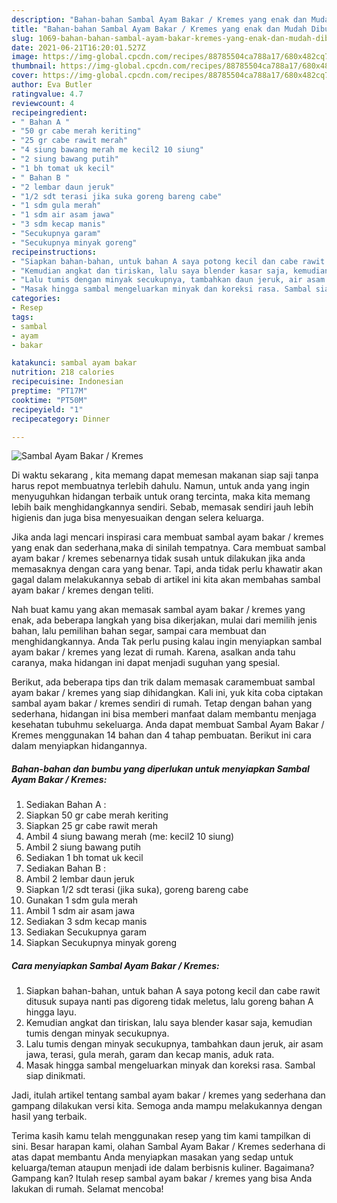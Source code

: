 ```yaml
---
description: "Bahan-bahan Sambal Ayam Bakar / Kremes yang enak dan Mudah Dibuat"
title: "Bahan-bahan Sambal Ayam Bakar / Kremes yang enak dan Mudah Dibuat"
slug: 1069-bahan-bahan-sambal-ayam-bakar-kremes-yang-enak-dan-mudah-dibuat
date: 2021-06-21T16:20:01.527Z
image: https://img-global.cpcdn.com/recipes/88785504ca788a17/680x482cq70/sambal-ayam-bakar-kremes-foto-resep-utama.jpg
thumbnail: https://img-global.cpcdn.com/recipes/88785504ca788a17/680x482cq70/sambal-ayam-bakar-kremes-foto-resep-utama.jpg
cover: https://img-global.cpcdn.com/recipes/88785504ca788a17/680x482cq70/sambal-ayam-bakar-kremes-foto-resep-utama.jpg
author: Eva Butler
ratingvalue: 4.7
reviewcount: 4
recipeingredient:
- " Bahan A "
- "50 gr cabe merah keriting"
- "25 gr cabe rawit merah"
- "4 siung bawang merah me kecil2 10 siung"
- "2 siung bawang putih"
- "1 bh tomat uk kecil"
- " Bahan B "
- "2 lembar daun jeruk"
- "1/2 sdt terasi jika suka goreng bareng cabe"
- "1 sdm gula merah"
- "1 sdm air asam jawa"
- "3 sdm kecap manis"
- "Secukupnya garam"
- "Secukupnya minyak goreng"
recipeinstructions:
- "Siapkan bahan-bahan, untuk bahan A saya potong kecil dan cabe rawit ditusuk supaya nanti pas digoreng tidak meletus, lalu goreng bahan A hingga layu."
- "Kemudian angkat dan tiriskan, lalu saya blender kasar saja, kemudian tumis dengan minyak secukupnya."
- "Lalu tumis dengan minyak secukupnya, tambahkan daun jeruk, air asam jawa, terasi, gula merah, garam dan kecap manis, aduk rata."
- "Masak hingga sambal mengeluarkan minyak dan koreksi rasa. Sambal siap dinikmati."
categories:
- Resep
tags:
- sambal
- ayam
- bakar

katakunci: sambal ayam bakar 
nutrition: 218 calories
recipecuisine: Indonesian
preptime: "PT17M"
cooktime: "PT50M"
recipeyield: "1"
recipecategory: Dinner

---
```



![Sambal Ayam Bakar / Kremes](https://img-global.cpcdn.com/recipes/88785504ca788a17/680x482cq70/sambal-ayam-bakar-kremes-foto-resep-utama.jpg)

Di waktu  sekarang , kita memang dapat memesan makanan siap saji tanpa harus repot membuatnya terlebih dahulu. Namun, untuk anda yang ingin menyuguhkan hidangan terbaik untuk orang tercinta, maka kita memang lebih baik menghidangkannya sendiri. Sebab, memasak sendiri jauh lebih higienis dan juga bisa menyesuaikan dengan selera keluarga.

Jika anda lagi mencari inspirasi cara membuat sambal ayam bakar / kremes yang enak dan sederhana,maka di sinilah tempatnya. Cara membuat sambal ayam bakar / kremes  sebenarnya tidak susah untuk dilakukan jika anda memasaknya dengan cara yang benar. Tapi, anda tidak perlu khawatir akan gagal dalam melakukannya 
sebab di artikel ini kita akan membahas sambal ayam bakar / kremes dengan teliti.  



Nah buat kamu yang akan memasak sambal ayam bakar / kremes yang enak, ada beberapa langkah yang bisa dikerjakan, mulai dari memilih jenis bahan, lalu pemilihan bahan segar, sampai cara membuat dan menghidangkannya. Anda Tak perlu pusing kalau ingin menyiapkan sambal ayam bakar / kremes yang lezat di rumah. Karena, asalkan anda  tahu caranya, maka hidangan ini dapat menjadi suguhan yang spesial.

Berikut, ada beberapa tips dan trik dalam memasak caramembuat sambal ayam bakar / kremes yang siap dihidangkan. Kali ini, yuk kita coba ciptakan sambal ayam bakar / kremes sendiri di rumah. Tetap dengan bahan yang sederhana, hidangan ini bisa memberi manfaat dalam membantu menjaga kesehatan tubuhmu sekeluarga. Anda dapat membuat Sambal Ayam Bakar / Kremes menggunakan 14 bahan dan 4 tahap pembuatan. Berikut ini cara dalam menyiapkan hidangannya.

<!--inarticleads1-->

##### Bahan-bahan dan bumbu yang diperlukan untuk menyiapkan Sambal Ayam Bakar / Kremes:

1. Sediakan  Bahan A :
1. Siapkan 50 gr cabe merah keriting
1. Siapkan 25 gr cabe rawit merah
1. Ambil 4 siung bawang merah (me: kecil2 10 siung)
1. Ambil 2 siung bawang putih
1. Sediakan 1 bh tomat uk kecil
1. Sediakan  Bahan B :
1. Ambil 2 lembar daun jeruk
1. Siapkan 1/2 sdt terasi (jika suka), goreng bareng cabe
1. Gunakan 1 sdm gula merah
1. Ambil 1 sdm air asam jawa
1. Sediakan 3 sdm kecap manis
1. Sediakan Secukupnya garam
1. Siapkan Secukupnya minyak goreng




<!--inarticleads2-->

##### Cara menyiapkan Sambal Ayam Bakar / Kremes:

1. Siapkan bahan-bahan, untuk bahan A saya potong kecil dan cabe rawit ditusuk supaya nanti pas digoreng tidak meletus, lalu goreng bahan A hingga layu.
1. Kemudian angkat dan tiriskan, lalu saya blender kasar saja, kemudian tumis dengan minyak secukupnya.
1. Lalu tumis dengan minyak secukupnya, tambahkan daun jeruk, air asam jawa, terasi, gula merah, garam dan kecap manis, aduk rata.
1. Masak hingga sambal mengeluarkan minyak dan koreksi rasa. Sambal siap dinikmati.




Jadi, itulah artikel tentang  sambal ayam bakar / kremes  yang sederhana dan gampang dilakukan versi kita. Semoga anda mampu melakukannya dengan hasil yang terbaik. 

Terima kasih kamu telah menggunakan resep yang tim kami tampilkan di sini. Besar harapan kami, olahan  Sambal Ayam Bakar / Kremes sederhana di atas dapat membantu Anda menyiapkan masakan yang sedap untuk keluarga/teman ataupun menjadi ide dalam berbisnis kuliner. Bagaimana? Gampang kan? Itulah resep sambal ayam bakar / kremes yang bisa Anda lakukan di rumah. Selamat mencoba!

